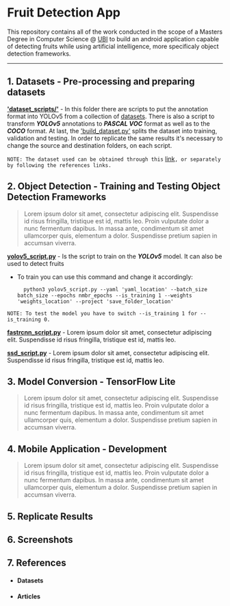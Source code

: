 # Fruit Detection App

This repository contains all of the work conducted in the scope of a Masters Degree in Computer Science @ [UBI](https://www.ubi.pt/) to build an android application capable of detecting fruits while using artificial intelligence, more specificaly object detection frameworks.

---

## 1. **Datasets** - Pre-processing and preparing datasets

[**'dataset_scripts/'**](https://github.com/joselamar/fruit_detection_app/tree/main/dataset_scripts) - In this folder there are scripts to put the annotation format into YOLOv5 from a collection of [datasets](#datasets). There is also a script to transform ***YOLOv5*** annotations to ***PASCAL VOC*** format as well as to the ***COCO*** format. At last, the ['build_dataset.py'](https://github.com/joselamar/fruit_detection_app/tree/main/dataset_scripts/build_dataset.py) splits the dataset into training, validation and testing. In order to replicate the same results it's necessary to change the source and destination folders, on each script.

`NOTE: The dataset used can be obtained through this` [link](https://drive.google.com/drive/folders/1dKVL9DgJ5-_c2TCMWHvfrkvBODwr_pqX?usp=sharing)`, or separately by following the references links.`

## 2. **Object Detection** - Training and Testing Object Detection Frameworks
>  Lorem ipsum dolor sit amet, consectetur adipiscing elit. Suspendisse id risus fringilla, tristique est id, mattis leo. Proin vulputate dolor a nunc fermentum dapibus. In massa ante, condimentum sit amet ullamcorper quis, elementum a dolor. Suspendisse pretium sapien in accumsan viverra.

[**yolov5_script.py**](https://github.com/joselamar/fruit_detection_app/tree/main/yolov5_script.py) - Is the script to train on the ***YOLOv5*** model. It can also be used to detect fruits 
    
- To train you can use this command and change it accordingly:

        python3 yolov5_script.py --yaml 'yaml_location' --batch_size batch_size --epochs nmbr_epochs --is_training 1 --weights 'weights_location' --project 'save_folder_location'

`NOTE: To test the model you have to switch --is_training 1 for --is_training 0.`

[**fastrcnn_script.py**](https://github.com/joselamar/fruit_detection_app/tree/main/fastrcnn_script.py) - Lorem ipsum dolor sit amet, consectetur adipiscing elit. Suspendisse id risus fringilla, tristique est id, mattis leo.

[**ssd_script.py**](https://github.com/joselamar/fruit_detection_app/tree/main/ssd_script.py) - Lorem ipsum dolor sit amet, consectetur adipiscing elit. Suspendisse id risus fringilla, tristique est id, mattis leo.

## 3. **Model Conversion** - TensorFlow Lite

> Lorem ipsum dolor sit amet, consectetur adipiscing elit. Suspendisse id risus fringilla, tristique est id, mattis leo. Proin vulputate dolor a nunc fermentum dapibus. In massa ante, condimentum sit amet ullamcorper quis, elementum a dolor. Suspendisse pretium sapien in accumsan viverra.

## 4. **Mobile Application** - Development

>Lorem ipsum dolor sit amet, consectetur adipiscing elit. Suspendisse id risus fringilla, tristique est id, mattis leo. Proin vulputate dolor a nunc fermentum dapibus. In massa ante, condimentum sit amet ullamcorper quis, elementum a dolor. Suspendisse pretium sapien in accumsan viverra.

## 5. Replicate Results

## 6. **Screenshots**

## 7. **References**

* #### Datasets
        
* #### Articles